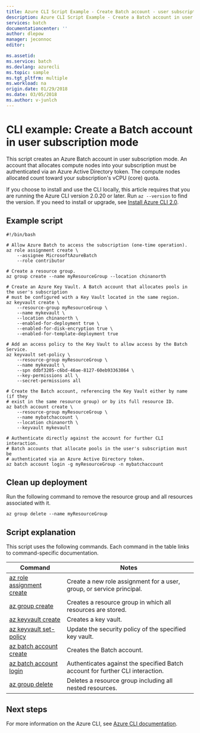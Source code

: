 ```yaml
---
title: Azure CLI Script Example - Create Batch account - user subscription | Microsoft Docs
description: Azure CLI Script Example - Create a Batch account in user subscription mode
services: batch
documentationcenter: ''
author: dlepow
manager: jeconnoc
editor: 

ms.assetid:
ms.service: batch
ms.devlang: azurecli
ms.topic: sample
ms.tgt_pltfrm: multiple
ms.workload: na
origin.date: 01/29/2018
ms.date: 03/05/2018
ms.author: v-junlch
---
```


# CLI example: Create a Batch account in user subscription mode

This script creates an Azure Batch account in user subscription mode. An account that allocates compute nodes into your subscription must be authenticated via an Azure Active Directory token. The compute nodes allocated count toward your subscription's vCPU (core) quota. 

If you choose to install and use the CLI locally, this article requires that you are running the Azure CLI version 2.0.20 or later. Run `az --version` to find the version. If you need to install or upgrade, see [Install Azure CLI 2.0](/cli/install-azure-cli). 

## Example script
```azurecli
#!/bin/bash

# Allow Azure Batch to access the subscription (one-time operation).
az role assignment create \
    --assignee MicrosoftAzureBatch 
    --role contributor

# Create a resource group.
az group create --name myResourceGroup --location chinanorth

# Create an Azure Key Vault. A Batch account that allocates pools in the user's subscription 
# must be configured with a Key Vault located in the same region. 
az keyvault create \
    --resource-group myResourceGroup \
    --name mykevault \
    --location chinanorth \
    --enabled-for-deployment true \
    --enabled-for-disk-encryption true \
    --enabled-for-template-deployment true

# Add an access policy to the Key Vault to allow access by the Batch Service.
az keyvault set-policy \
    --resource-group myResourceGroup \
    --name mykevault \
    --spn ddbf3205-c6bd-46ae-8127-60eb93363864 \
    --key-permissions all \
    --secret-permissions all

# Create the Batch account, referencing the Key Vault either by name (if they
# exist in the same resource group) or by its full resource ID.
az batch account create \
    --resource-group myResourceGroup \
    --name mybatchaccount \
    --location chinanorth \
    --keyvault mykevault

# Authenticate directly against the account for further CLI interaction.
# Batch accounts that allocate pools in the user's subscription must be
# authenticated via an Azure Active Directory token.
az batch account login -g myResourceGroup -n mybatchaccount
```

## Clean up deployment

Run the following command to remove the
resource group and all resources associated with it.

```azurecli
az group delete --name myResourceGroup
```

## Script explanation

This script uses the following commands. Each command in the table links to command-specific documentation.

| Command | Notes |
|---|---|
| [az role assignment create](/cli/role#az_role_assignment_create) | Create a new role assignment for a user, group, or service principal. |
| [az group create](/cli/group#az_group_create) | Creates a resource group in which all resources are stored. |
| [az keyvault create](/cli/keyvault#az_keyvault_create) | Creates a key vault. |
| [az keyvault set-policy](/cli/keyvault#az_keyvault_set_policy) | Update the security policy of the specified key vault. |
| [az batch account create](/cli/batch/account#az_batch_account_create) | Creates the Batch account.  |
| [az batch account login](/cli/batch/account#az_batch_account_login) | Authenticates against the specified Batch account for further CLI interaction.  |
| [az group delete](/cli/group#az_group_delete) | Deletes a resource group including all nested resources. |

## Next steps

For more information on the Azure CLI, see [Azure CLI documentation](/cli/overview).

